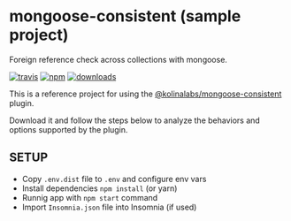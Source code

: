 # mongoose-consistent (sample project)

Foreign reference check across collections with mongoose.

[![travis][travis_img]][travis_url] [![npm][npm_img]][npm_url] [![downloads]][downloads]

This is a reference project for using the [@kolinalabs/mongoose-consistent](https://www.npmjs.com/package/@kolinalabs/mongoose-consistent) plugin.

Download it and follow the steps below to analyze the behaviors and options supported by the plugin.

## SETUP

- Copy ```.env.dist``` file to ```.env``` and configure env vars
- Install dependencies ```npm install``` (or yarn)
- Runnig app with ```npm start``` command
- Import ```Insomnia.json``` file into Insomnia (if used)

[travis_img]: https://travis-ci.com/kolinalabs/mongoose-consistent.svg?branch=master
[travis_url]: https://travis-ci.com/kolinalabs/mongoose-consistent
[npm_img]: https://img.shields.io/npm/v/@kolinalabs/mongoose-consistent.svg
[npm_url]: https://npmjs.com/package/@kolinalabs/mongoose-consistent
[downloads]: https://img.shields.io/npm/dw/@kolinalabs/mongoose-consistent
